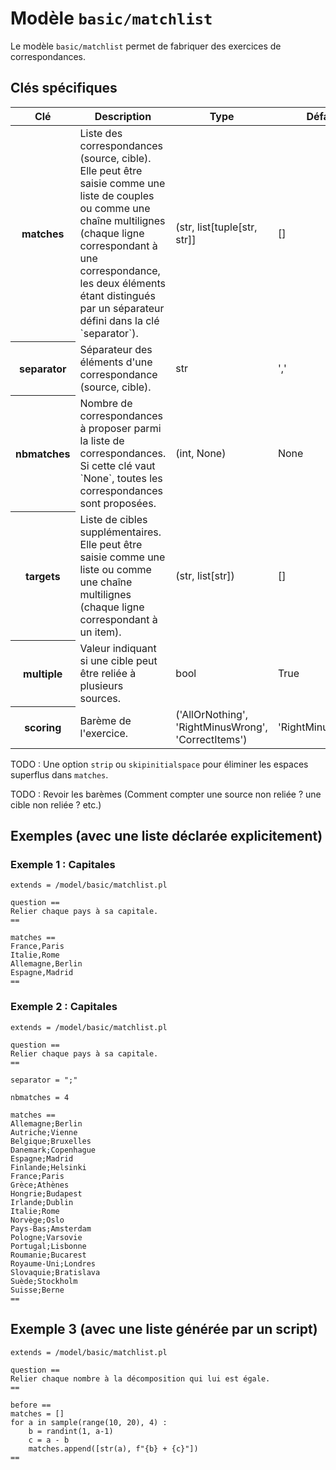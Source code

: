 # Modèle `basic/matchlist`

Le modèle `basic/matchlist` permet de fabriquer des exercices de correspondances.

## Clés spécifiques

<table class="table">
<thead>
<tr>
<th scope="col">Clé</th>
<th scope="col">Description</th>
<th scope="col">Type</th>
<th scope="col">Défaut</th>
</tr>
</thead>
<tbody>

<tr>
<th scope="row"> matches </th>
<td> Liste des correspondances (source, cible). Elle peut être saisie comme une liste de couples ou comme une chaîne multilignes (chaque ligne correspondant à une correspondance, les deux éléments étant distingués par un séparateur défini dans la clé `separator`). </td>
<td> (str, list[tuple[str, str]] </td>
<td> [] </td>
</tr>

<tr>
<th scope="row"> separator </th>
<td> Séparateur des éléments d&#39;une correspondance (source, cible). </td>
<td> str </td>
<td> &#39;,&#39; </td>
</tr>

<tr>
<th scope="row"> nbmatches </th>
<td> Nombre de correspondances à proposer parmi la liste de correspondances. Si cette clé vaut `None`, toutes les correspondances sont proposées. </td>
<td> (int, None) </td>
<td> None </td>
</tr>

<tr>
<th scope="row"> targets </th>
<td> Liste de cibles supplémentaires. Elle peut être saisie comme une liste ou comme une chaîne multilignes (chaque ligne correspondant à un item). </td>
<td> (str, list[str]) </td>
<td> [] </td>
</tr>

<tr>
<th scope="row"> multiple </th>
<td> Valeur indiquant si une cible peut être reliée à plusieurs sources. </td>
<td> bool </td>
<td> True </td>
</tr>

<tr>
<th scope="row"> scoring </th>
<td> Barème de l&#39;exercice. </td>
<td> (&#39;AllOrNothing&#39;, &#39;RightMinusWrong&#39;, &#39;CorrectItems&#39;) </td>
<td> &#39;RightMinusWrong&#39; </td>
</tr>

</tbody>
</table>
           
TODO : Une option `strip` ou `skipinitialspace` pour éliminer les espaces superflus dans `matches`.

TODO : Revoir les barèmes (Comment compter une source non reliée ? une cible non reliée ? etc.)

## Exemples (avec une liste déclarée explicitement)

### Exemple 1 : Capitales

~~~
extends = /model/basic/matchlist.pl

question ==
Relier chaque pays à sa capitale.
==

matches ==
France,Paris
Italie,Rome
Allemagne,Berlin
Espagne,Madrid
==
~~~

### Exemple 2 : Capitales

```
extends = /model/basic/matchlist.pl

question ==
Relier chaque pays à sa capitale.
==

separator = ";"

nbmatches = 4

matches ==
Allemagne;Berlin
Autriche;Vienne
Belgique;Bruxelles
Danemark;Copenhague
Espagne;Madrid
Finlande;Helsinki
France;Paris
Grèce;Athènes
Hongrie;Budapest
Irlande;Dublin
Italie;Rome
Norvège;Oslo
Pays-Bas;Amsterdam
Pologne;Varsovie
Portugal;Lisbonne
Roumanie;Bucarest
Royaume-Uni;Londres
Slovaquie;Bratislava
Suède;Stockholm
Suisse;Berne
==
```

## Exemple 3 (avec une liste générée par un script)

```
extends = /model/basic/matchlist.pl

question ==
Relier chaque nombre à la décomposition qui lui est égale.
==

before ==
matches = []
for a in sample(range(10, 20), 4) :
    b = randint(1, a-1)
    c = a - b
    matches.append([str(a), f"{b} + {c}"])
==
```
